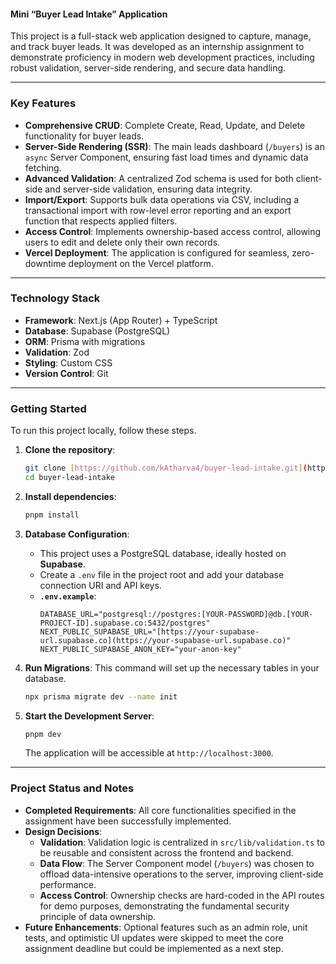 #### Mini “Buyer Lead Intake” Application

This project is a full-stack web application designed to capture, manage, and track buyer leads. It was developed as an internship assignment to demonstrate proficiency in modern web development practices, including robust validation, server-side rendering, and secure data handling.

---

### Key Features

* **Comprehensive CRUD**: Complete Create, Read, Update, and Delete functionality for buyer leads.
* **Server-Side Rendering (SSR)**: The main leads dashboard (`/buyers`) is an `async` Server Component, ensuring fast load times and dynamic data fetching.
* **Advanced Validation**: A centralized Zod schema is used for both client-side and server-side validation, ensuring data integrity.
* **Import/Export**: Supports bulk data operations via CSV, including a transactional import with row-level error reporting and an export function that respects applied filters.
* **Access Control**: Implements ownership-based access control, allowing users to edit and delete only their own records.
* **Vercel Deployment**: The application is configured for seamless, zero-downtime deployment on the Vercel platform.

---

### Technology Stack

* **Framework**: Next.js (App Router) + TypeScript
* **Database**: Supabase (PostgreSQL)
* **ORM**: Prisma with migrations
* **Validation**: Zod
* **Styling**: Custom CSS
* **Version Control**: Git

---

### Getting Started

To run this project locally, follow these steps.

1.  **Clone the repository**:
    ```bash
    git clone [https://github.com/kAtharva4/buyer-lead-intake.git](https://github.com/kAtharva4/buyer-lead-intake.git)
    cd buyer-lead-intake
    ```

2.  **Install dependencies**:
    ```bash
    pnpm install
    ```

3.  **Database Configuration**:
    * This project uses a PostgreSQL database, ideally hosted on **Supabase**.
    * Create a `.env` file in the project root and add your database connection URI and API keys.
    * **`.env.example`**:
        ```
        DATABASE_URL="postgresql://postgres:[YOUR-PASSWORD]@db.[YOUR-PROJECT-ID].supabase.co:5432/postgres"
        NEXT_PUBLIC_SUPABASE_URL="[https://your-supabase-url.supabase.co](https://your-supabase-url.supabase.co)"
        NEXT_PUBLIC_SUPABASE_ANON_KEY="your-anon-key"
        ```

4.  **Run Migrations**: This command will set up the necessary tables in your database.
    ```bash
    npx prisma migrate dev --name init
    ```

5.  **Start the Development Server**:
    ```bash
    pnpm dev
    ```
    The application will be accessible at `http://localhost:3000`.

---

### Project Status and Notes

* **Completed Requirements**: All core functionalities specified in the assignment have been successfully implemented.
* **Design Decisions**:
    * **Validation**: Validation logic is centralized in `src/lib/validation.ts` to be reusable and consistent across the frontend and backend.
    * **Data Flow**: The Server Component model (`/buyers`) was chosen to offload data-intensive operations to the server, improving client-side performance.
    * **Access Control**: Ownership checks are hard-coded in the API routes for demo purposes, demonstrating the fundamental security principle of data ownership.
* **Future Enhancements**: Optional features such as an admin role, unit tests, and optimistic UI updates were skipped to meet the core assignment deadline but could be implemented as a next step.
